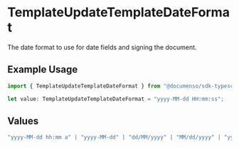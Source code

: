 # TemplateUpdateTemplateDateFormat

The date format to use for date fields and signing the document.

## Example Usage

```typescript
import { TemplateUpdateTemplateDateFormat } from "@documenso/sdk-typescript/models/operations";

let value: TemplateUpdateTemplateDateFormat = "yyyy-MM-dd HH:mm:ss";
```

## Values

```typescript
"yyyy-MM-dd hh:mm a" | "yyyy-MM-dd" | "dd/MM/yyyy" | "MM/dd/yyyy" | "yy-MM-dd" | "MMMM dd, yyyy" | "EEEE, MMMM dd, yyyy" | "dd/MM/yyyy hh:mm a" | "dd/MM/yyyy HH:mm" | "MM/dd/yyyy hh:mm a" | "MM/dd/yyyy HH:mm" | "dd.MM.yyyy" | "dd.MM.yyyy HH:mm" | "yyyy-MM-dd HH:mm" | "yy-MM-dd hh:mm a" | "yy-MM-dd HH:mm" | "yyyy-MM-dd HH:mm:ss" | "MMMM dd, yyyy hh:mm a" | "MMMM dd, yyyy HH:mm" | "EEEE, MMMM dd, yyyy hh:mm a" | "EEEE, MMMM dd, yyyy HH:mm" | "yyyy-MM-dd'T'HH:mm:ss.SSSXXX"
```